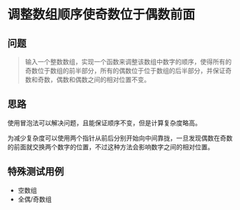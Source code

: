# 调整数组顺序使奇数位于偶数前面

## 问题

> 输入一个整数数组，实现一个函数来调整该数组中数字的顺序，使得所有的奇数位于数组的前半部分，所有的偶数位于位于数组的后半部分，并保证奇数和奇数，偶数和偶数之间的相对位置不变。

## 思路

使用冒泡法可以解决问题，且能保证顺序不变，但是计算复杂度略高。

为减少复杂度可以使用两个指针从前后分别开始向中间靠拢，一旦发现偶数在奇数的前面就交换两个数字的位置，不过这种方法会影响数字之间的相对位置。

## 特殊测试用例

- 空数组
- 全偶/奇数组
